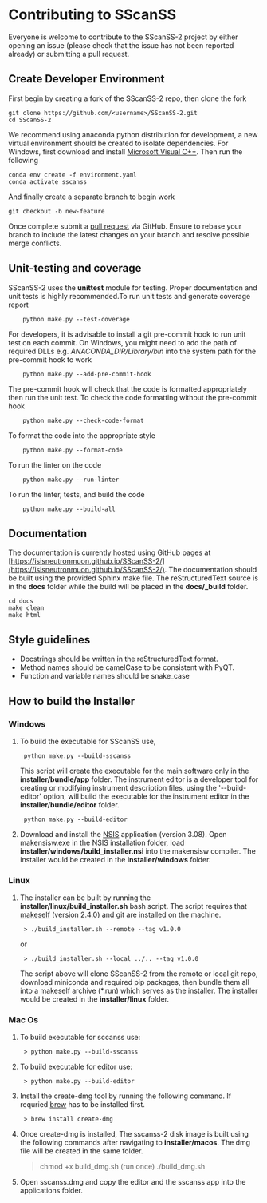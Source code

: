 Contributing to SScanSS
=======================
Everyone is welcome to contribute to the SScanSS-2 project by either opening an issue (please check that the issue has not been 
reported already) or submitting a pull request.

Create Developer Environment
----------------------------
First begin by creating a fork of the SScanSS-2 repo, then clone the fork

    git clone https://github.com/<username>/SScanSS-2.git
    cd SScanSS-2

We recommend using anaconda python distribution  for development, a new virtual environment should be 
created to isolate dependencies. For Windows, first download and install [Microsoft Visual C++](https://aka.ms/vs/16/release/vc_redist.x64.exe). Then run the following

    conda env create -f environment.yaml
    conda activate sscanss

And finally create a separate branch to begin work

    git checkout -b new-feature

Once complete submit a [pull request](https://docs.github.com/en/pull-requests/collaborating-with-pull-requests/proposing-changes-to-your-work-with-pull-requests/creating-a-pull-request-from-a-fork) via GitHub. 
Ensure to rebase your branch to include the latest changes on your branch and resolve possible merge conflicts.


Unit-testing and coverage
-------------------------
SScanSS-2 uses the **unittest** module for testing. Proper documentation and unit tests is highly recommended.To run unit 
tests and generate coverage report 

        python make.py --test-coverage

For developers, it is advisable to install a git pre-commit hook to run unit test on each commit. On Windows, you might 
need to add the path of required DLLs e.g. *ANACONDA_DIR/Library/bin* into the system path for the pre-commit hook to work 

        python make.py --add-pre-commit-hook

The pre-commit hook will check that the code is formatted appropriately then run the unit test. To check the code 
formatting without the pre-commit hook

        python make.py --check-code-format

To format the code into the appropriate style

        python make.py --format-code

To run the linter on the code

        python make.py --run-linter

To run the linter, tests, and build the code

        python make.py --build-all

Documentation
-------------
The documentation is currently hosted using GitHub pages at [https://isisneutronmuon.github.io/SScanSS-2/](https://isisneutronmuon.github.io/SScanSS-2/).
The documentation should be built using the provided Sphinx make file. The reStructuredText source is in the **docs** folder while 
the build will be placed in the **docs/_build** folder. 

    cd docs
    make clean
    make html

Style guidelines
----------------
* Docstrings should be written in the reStructuredText format.
* Method names should be camelCase to be consistent with PyQT.
* Function and variable names should be snake_case

How to build the Installer
--------------------------
### Windows
1. To build the executable for SScanSS use,
   
        python make.py --build-sscanss        

   This script will create the executable for the main software only in the **installer/bundle/app** folder. The 
   instrument editor is a developer tool for creating or modifying instrument description files, using the
   '--build-editor' option, will build the executable for the instrument editor in the **installer/bundle/editor** 
   folder. 
   
        python make.py --build-editor    
    
2. Download and install the [NSIS](https://sourceforge.net/projects/nsis/) application (version 3.08). Open 
   makensisw.exe in the NSIS installation folder, load **installer/windows/build_installer.nsi** into the makensisw 
   compiler. The installer would be created in the **installer/windows** folder.

### Linux
1. The installer can be built by running the **installer/linux/build_installer.sh** bash script. The script requires 
   that [makeself](https://makeself.io/) (version 2.4.0) and git are installed on the machine.

        > ./build_installer.sh --remote --tag v1.0.0

   or
   
        > ./build_installer.sh --local ../.. --tag v1.0.0
   
   The script above will clone SScanSS-2 from the remote or local git repo, download miniconda and required pip packages, then 
   bundle them all into a makeself archive (*.run) which serves as the installer. The installer would be created in the 
   **installer/linux** folder.

### Mac Os
1. To build executable for sccanss use:

        > python make.py --build-sscanss

2. To build executable for editor use:

        > python make.py --build-editor

3. Install the create-dmg tool by running the following command. If requried [brew](https://brew.sh) has to be installed first.

        > brew install create-dmg

4. Once create-dmg is installed, The sscanss-2 disk image is built using the following commands after navigating to **installer/macos**. The dmg file will be created in the same folder. 
   
   > chmod +x build_dmg.sh (run once)
   > ./build_dmg.sh

5. Open sscanss.dmg and copy the editor and the sscanss app into the applications folder.